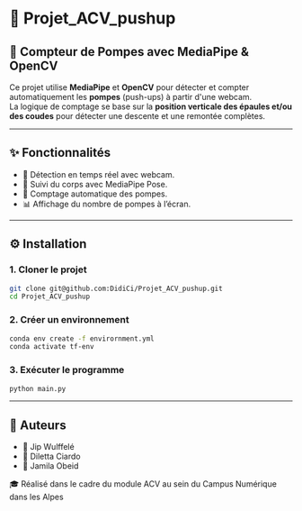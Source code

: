 # 💪 Projet_ACV_pushup
## 🤖 Compteur de Pompes avec MediaPipe & OpenCV

Ce projet utilise **MediaPipe** et **OpenCV** pour détecter et compter automatiquement les **pompes** (push-ups) à partir d'une webcam.  
La logique de comptage se base sur la **position verticale des épaules et/ou des coudes** pour détecter une descente et une remontée complètes.

---

## ✨ Fonctionnalités

- 🎥 Détection en temps réel avec webcam.
- 🧍 Suivi du corps avec MediaPipe Pose.
- 🧠 Comptage automatique des pompes.
- 📊 Affichage du nombre de pompes à l’écran.

---

## ⚙️ Installation

### 1. Cloner le projet
```bash
git clone git@github.com:DidiCi/Projet_ACV_pushup.git
cd Projet_ACV_pushup
```

### 2. Créer un environnement
```bash
conda env create -f envirornment.yml
conda activate tf-env
```

### 3. Exécuter le programme
```bash
python main.py
```

---

## 📝 Auteurs

- 👤 Jip Wulffelé
- 👤 Diletta Ciardo
- 👤 Jamila Obeid

🎓 Réalisé dans le cadre du module ACV au sein du Campus Numérique dans les Alpes